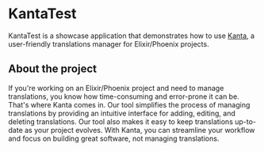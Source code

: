 # KantaTest

KantaTest is a showcase application that demonstrates how to use [Kanta](https://github.com/curiosum-dev/kanta), a user-friendly translations manager for Elixir/Phoenix projects.

## About the project 

If you're working on an Elixir/Phoenix project and need to manage translations, you know how time-consuming and error-prone it can be. That's where Kanta comes in. Our tool simplifies the process of managing translations by providing an intuitive interface for adding, editing, and deleting translations. Our tool also makes it easy to keep translations up-to-date as your project evolves. With Kanta, you can streamline your workflow and focus on building great software, not managing translations.


